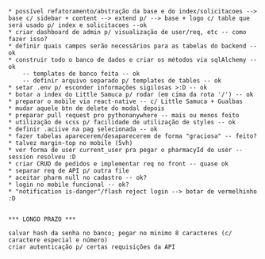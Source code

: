 
    * possível refatoramento/abstração da base e do index/solicitacoes --> base c/ sidebar + content --> extend p/ --> base + logo c/ table que será usado p/ index e solicitacoes --ok
    * criar dashboard de admin p/ visualização de user/req, etc -- como fazer isso?
    * definir quais campos serão necessários para as tabelas do backend -- ok
    * construir todo o banco de dados e criar os métodos via sqlAlchemy -- ok
        -- templates de banco feita -- ok
        -- definir arquivo separado p/ templates de tables -- ok
    * setar .env p/ esconder informações sigilosas >:D -- ok
    * botar a index do Little Samuca p/ rodar (em cima da rota '/') -- ok
    * preparar o mobile via react-native -- c/ Little Samuca + Gualbas
    * mudar aquele btn de delete do modal depois
    * preparar pull request pro pythonanywhere -- mais ou menos feito
    * utilização de scss p/ facilidade de utilização de styles -- ok
    * definir .aciive na pag selecionada -- ok
    * fazer tabelas aparecerem/desaparecerem de forma "graciosa" -- feito?
    * talvez margin-top no mobile (5vh)
    * ver forma de user current_user pra pegar o pharmacyId do user -- session resolveu :D
    * criar CRUD de pedidos e implementar req no front -- quase ok
    * separar req de API p/ outra file
    * aceitar pharm null no cadastro -- ok?
    * login no mobile funcional -- ok?
    * "notification is-danger"/flash reject login --> botar de vermelhinho :D
    

    *** LONGO PRAZO ***
    
    salvar hash da senha no banco; pegar no minimo 8 caracteres (c/ caractere especial e número) 
    criar autenticação p/ certas requisições da API
